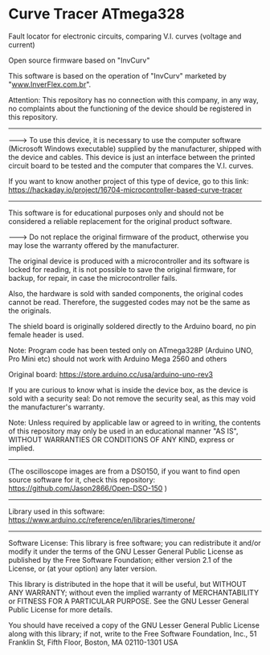 # Curve Tracer ATmega328
Fault locator for electronic circuits, comparing V.I. curves (voltage and current)

Open source firmware based on "InvCurv"

This software is based on the operation of "InvCurv" marketed by "www.InverFlex.com.br".

Attention: This repository has no connection with this company, in any way, no complaints about the functioning of the device should be registered in this repository.

--------------

---> To use this device, it is necessary to use the computer software (Microsoft Windows executable) supplied by the manufacturer, shipped with the device and cables.
This device is just an interface between the printed circuit board to be tested and the computer that compares the V.I. curves.

If you want to know another project of this type of device, go to this link:
https://hackaday.io/project/16704-microcontroller-based-curve-tracer

--------------

This software is for educational purposes only and should not be considered a reliable replacement for the original product software.

---> Do not replace the original firmware of the product, otherwise you may lose the warranty offered by the manufacturer.

The original device is produced with a microcontroller and its software is locked for reading, it is not possible to save the original firmware, for backup, for repair, in case the microcontroller fails.

Also, the hardware is sold with sanded components, the original codes cannot be read. Therefore, the suggested codes may not be the same as the originals.

The shield board is originally soldered directly to the Arduino board, no pin female header is used.

Note: Program code has been tested only on ATmega328P (Arduino UNO, Pro Mini etc) should not work with Arduino Mega 2560 and others

Original board: https://store.arduino.cc/usa/arduino-uno-rev3

If you are curious to know what is inside the device box, as the device is sold with a security seal: Do not remove the security seal, as this may void the manufacturer's warranty.

Note: Unless required by applicable law or agreed to in writing, the contents of this repository may only be used in an educational manner "AS IS", WITHOUT WARRANTIES OR CONDITIONS OF ANY KIND, express or implied.

--------------

(The oscilloscope images are from a DSO150, if you want to find open source software for it, check this repository: https://github.com/Jason2866/Open-DSO-150 )

--------------

Library used in this software: https://www.arduino.cc/reference/en/libraries/timerone/

--------------

Software License:
This library is free software; you can redistribute it and/or modify it under the terms of the GNU Lesser General Public License as published by the Free Software Foundation; either version 2.1 of the License, or (at your option) any later version.

This library is distributed in the hope that it will be useful, but WITHOUT ANY WARRANTY; without even the implied warranty of MERCHANTABILITY or FITNESS FOR A PARTICULAR PURPOSE. See the GNU Lesser General Public License for more details.

You should have received a copy of the GNU Lesser General Public License along with this library; if not, write to the Free Software Foundation, Inc., 51 Franklin St, Fifth Floor, Boston, MA 02110-1301 USA
